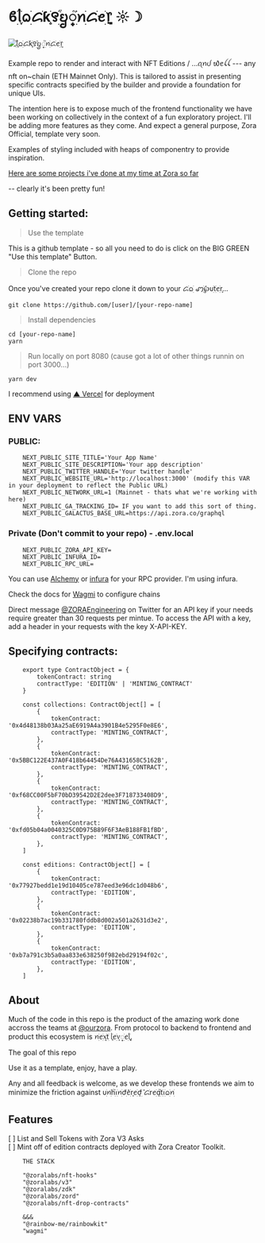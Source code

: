 # ϐׁׅ֒ᥣׁׅ֪ᨵׁׅᝯׁƙׁׅ֑꯱ׁׅ֒ᨮ꫶ׁׅ֮ꪀׁׅᝯׁꫀׁׅܻ᥅ ☼☽

![ׁׅ֒ᥣׁׅ֪ᨵׁׅᝯׁƙׁׅ֑꯱ׁׅ֒ᨮ꫶ׁׅ֮ꪀׁׅᝯׁꫀׁׅܻ᥅](https://db13.mypinata.cloud/ipfs/QmYmeLSKkkes8NH7uM8fJNkdSq7txsHMXZaFmbWQ8cxV6D)

Example repo to render and interact with NFT Editions / ...ꪖꪀᦔ ᭙ꫀꪶꪶ --- any nft on~chain (ETH Mainnet Only). This is tailored to assist in presenting specific contracts specified by the builder and provide a foundation for unique UIs.

The intention here is to expose much of the frontend functionality we have been working on collectively in the context of a fun exploratory project. I'll be adding more features as they come. And expect a general purpose, Zora Official, template very soon.

Examples of styling included with heaps of componentry to provide inspiration.

[Here are some projects i've done at my time at Zora so far](https://www.are.na/dain-blodorn-kim/zora-x-dain-projects/grid)

-- clearly it's been pretty fun!

## Getting started:

> Use the template

This is a github template - so all you need to do is click on the BIG GREEN "Use this template" Button.

> Clone the repo

Once you've created your repo clone it down to your ᝯׁᨵׁׅ ꩇׁׅ݊℘υׁׅtׁׅꫀׁׅܻr...

```
git clone https://github.com/[user]/[your-repo-name]
```

> Install dependencies

```
cd [your-repo-name]
yarn
```

> Run locally on port 8080 (cause got a lot of other things runnin on port 3000...)

```
yarn dev
```

I recommend using [▲ Vercel](https://vercel.com/) for deployment

## ENV VARS

### PUBLIC:

```
    NEXT_PUBLIC_SITE_TITLE='Your App Name'
    NEXT_PUBLIC_SITE_DESCRIPTION='Your app description'
    NEXT_PUBLIC_TWITTER_HANDLE='Your twitter handle'
    NEXT_PUBLIC_WEBSITE_URL='http://localhost:3000' (modify this VAR in your deployment to reflect the Public URL)
    NEXT_PUBLIC_NETWORK_URL=1 (Mainnet - thats what we're working with here)
    NEXT_PUBLIC_GA_TRACKING_ID= IF you want to add this sort of thing.
    NEXT_PUBLIC_GALACTUS_BASE_URL=https://api.zora.co/graphql
```

### Private (Don't commit to your repo) - .env.local

```
    NEXT_PUBLIC_ZORA_API_KEY=
    NEXT_PUBLIC_INFURA_ID=
    NEXT_PUBLIC_RPC_URL=
```

You can use [Alchemy](https://www.alchemy.com/) or [infura](https://infura.io/) for your RPC provider. I'm using infura.

Check the docs for [Wagmi](https://wagmi.sh/docs/providers/configuring-chains) to configure chains

Direct message [@ZORAEngineering](https://twitter.com/ZORAEngineering) on Twitter for an API key if your needs require greater than 30 requests per mintue. To access the API with a key, add a header in your requests with the key X-API-KEY.

## Specifying contracts:

```
    export type ContractObject = {
        tokenContract: string
        contractType: 'EDITION' | 'MINTING_CONTRACT'
    }

    const collections: ContractObject[] = [
        {
            tokenContract: '0x4d48138b03Aa25aE6919A4a3901B4e5295F0e8E6',
            contractType: 'MINTING_CONTRACT',
        },
        {
            tokenContract: '0x5BBC122E437A0F418b64454De76A431658C5162B',
            contractType: 'MINTING_CONTRACT',
        },
        {
            tokenContract: '0xf68CC00F5bF70bD39542D2E2dee3F718733408D9',
            contractType: 'MINTING_CONTRACT',
        },
        {
            tokenContract: '0xfd05b04a0040325C0D975B89F6F3AeB188FB1fBD',
            contractType: 'MINTING_CONTRACT',
        },
    ]

    const editions: ContractObject[] = [
        {
            tokenContract: '0x77927bedd1e19d10405ce787eed3e96dc1d048b6',
            contractType: 'EDITION',
        },
        {
            tokenContract: '0x02238b7ac19b331780fddb8d002a501a2631d3e2',
            contractType: 'EDITION',
        },
        {
            tokenContract: '0xb7a791c3b5a0aa833e638250f982ebd29194f02c',
            contractType: 'EDITION',
        },
    ]
```

## About

Much of the code in this repo is the product of the amazing work done accross the teams at [@ourzora](https://github.com/ourzora/zora-co). From protocol to backend to frontend and product this ecosystem is ꪀׁׅꫀׁׅܻ᥊ׁׅtׁׅ ᥣׁׅ֪ꫀׁׅܻ᥎꫶ׁׅꫀׁׅܻᥣׁׅ֪.

The goal of this repo

Use it as a template, enjoy, have a play.

Any and all feedback is welcome, as we develop these frontends we aim to minimize the friction against υׁׅꪀׁׅhׁׅ֮ꪱׁׅꪀׁׅժׁׅ݊ꫀׁׅܻrꫀׁׅܻժׁׅ݊ ᝯׁrꫀׁׅܻɑׁׅ֮tׁׅꪱׁׅᨵׁׅꪀׁׅ

## Features

[ ] List and Sell Tokens with Zora V3 Asks  
[ ] Mint off of edition contracts deployed with Zora Creator Toolkit.

```
    THE STACK

    "@zoralabs/nft-hooks"
    "@zoralabs/v3"
    "@zoralabs/zdk"
    "@zoralabs/zord"
    "@zoralabs/nft-drop-contracts"

    &&&
    "@rainbow-me/rainbowkit"
    "wagmi"

```
